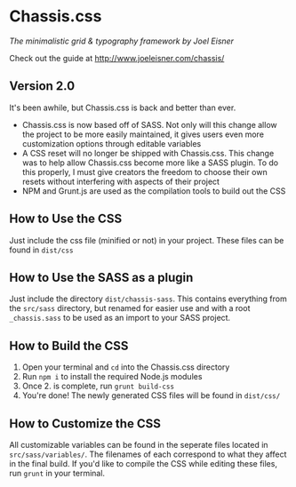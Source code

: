 # Chassis.css

*The minimalistic grid & typography framework by Joel Eisner*

Check out the guide at http://www.joeleisner.com/chassis/

## Version 2.0
It's been awhile, but Chassis.css is back and better than ever.
- Chassis.css is now based off of SASS. Not only will this change allow the project to be more easily maintained, it gives users even more customization options through editable variables
- A CSS reset will no longer be shipped with Chassis.css. This change was to help allow Chassis.css become more like a SASS plugin. To do this properly, I must give creators the freedom to choose their own resets without interfering with aspects of their project
- NPM and Grunt.js are used as the compilation tools to build out the CSS

## How to Use the CSS
Just include the css file (minified or not) in your project. These files can be found in `dist/css`

## How to Use the SASS as a plugin
Just include the directory `dist/chassis-sass`. This contains everything from the `src/sass` directory, but renamed for easier use and with a root `_chassis.sass` to be used as an import to your SASS project.

## How to Build the CSS
1. Open your terminal and `cd` into the Chassis.css directory
2. Run `npm i` to install the required Node.js modules
3. Once 2. is complete, run `grunt build-css`
4. You're done! The newly generated CSS files will be found in `dist/css/`

## How to Customize the CSS
All customizable variables can be found in the seperate files located in `src/sass/variables/`. The filenames of each correspond to what they affect in the final build. If you'd like to compile the CSS while editing these files, run `grunt` in your terminal.
